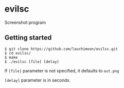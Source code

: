# evilsc
Screenshot program

## Getting started
```
$ git clone https://github.com/lauchimoon/evilsc.git
$ cd evilsc/
$ make
$ ./evilsc [file] [delay]
```
If `[file]` parameter is not specified, it defaults to `out.png`

`[delay]` parameter is in seconds.
